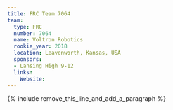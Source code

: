 ```yaml
---
title: FRC Team 7064
team:
  type: FRC
  number: 7064
  name: Voltron Robotics
  rookie_year: 2018
  location: Leavenworth, Kansas, USA
  sponsors:
  - Lansing High 9-12
  links:
    Website:
---
```


{% include remove_this_line_and_add_a_paragraph %}
